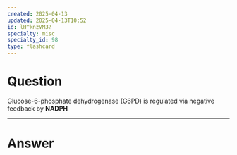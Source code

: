 ```yaml
---
created: 2025-04-13
updated: 2025-04-13T10:52
id: lH^knzVM3?
specialty: misc
specialty_id: 98
type: flashcard
---
```


# Question
Glucose-6-phosphate dehydrogenase (G6PD) is regulated via negative feedback by **NADPH**

---

# Answer
